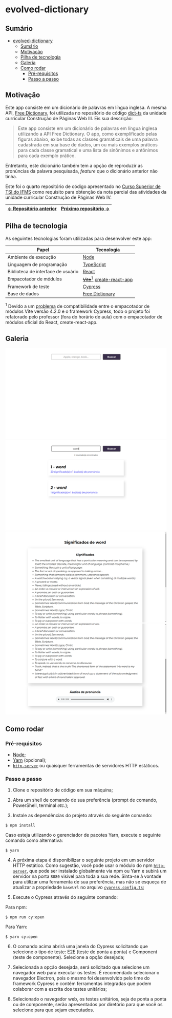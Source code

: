 # evolved-dictionary

## Sumário

- [evolved-dictionary](#evolved-dictionary)
  - [Sumário](#sumário)
  - [Motivação](#motivação)
  - [Pilha de tecnologia](#pilha-de-tecnologia)
  - [Galeria](#galeria)
  - [Como rodar](#como-rodar)
    - [Pré-requisitos](#pré-requisitos)
    - [Passo a passo](#passo-a-passo)

## Motivação

Este app consiste em um dicionário de palavras em língua inglesa. A mesma API, [Free Dictionary](https://dictionaryapi.dev/), foi utilizada no repositório de código [dict-ts](https://github.com/mdccg/dict-ts/) da unidade curricular Construção de Páginas Web III. Eis sua descrição:

> Este app consiste em um dicionário de palavras em língua inglesa utilizando a API Free Dictionary. O app, como exemplificado pelas figuras abaixo, exibe todas as classes gramaticais de uma palavra cadastrada em sua base de dados, um ou mais exemplos práticos para cada classe gramatical e uma lista de sinônimos e antônimos para cada exemplo prático.

Entretanto, este dicionário também tem a opção de reproduzir as pronúncias da palavra pesquisada, _feature_ que o dicionário anterior não tinha.

Este foi o quarto repositório de código apresentado no [Curso Superior de TSI do IFMS](https://www.ifms.edu.br/campi/campus-aquidauana/cursos/graduacao/sistemas-para-internet/sistemas-para-internet) como requisito para obtenção da nota parcial das atividades da unidade curricular Construção de Páginas Web IV.

| [&larr; Repositório anterior](https://github.com/mdccg/color-panel/) | [Próximo repositório &rarr;](#) |
|-|-|

## Pilha de tecnologia

As seguintes tecnologias foram utilizadas para desenvolver este app:

| Papel | Tecnologia |
|-|-|
| Ambiente de execução | [Node](https://nodejs.org/en/) |
| Linguagem de programação | [TypeScript](https://www.typescriptlang.org/) |
| Biblioteca de interface de usuário | [React](https://reactjs.org/) |
| Empacotador de módulos | ~~[Vite](https://vitejs.dev/)~~[<sup>1</sup>](#nota-de-rodape-1) [create-react-app](https://create-react-app.dev/) |
| Framework de teste | [Cypress](https://www.cypress.io/) |
| Base de dados | [Free Dictionary](https://dictionaryapi.dev) |

<sup id="nota-de-rodape-1">1</sup> Devido a um [problema](https://github.com/cypress-io/cypress/issues/26149) de compatibilidade entre o empacotador de módulos Vite versão 4.2.0 e o framework Cypress, todo o projeto foi refatorado pelo professor (fora do horário de aula) com o empacotador de módulos oficial do React, create-react-app.

## Galeria

![Página inicial](./docs/1-home-page.png)
![Resultados encontrados para "word"](./docs/2-resultados-encontrados.png)
![Significados de "word"](./docs/3-significados-de-word.png)
![Pronúncia de "word"](./docs/4-pronuncia-de-word.png)

## Como rodar

### Pré-requisitos

- [Node](https://nodejs.org/en/download/);
- [Yarn](https://yarnpkg.com/) (opcional);
- [`http-server`](https://npmjs.com/package/http-server) ou quaisquer ferramentas de servidores HTTP estáticos.

### Passo a passo

1. Clone o repositório de código em sua máquina;

2. Abra um shell de comando de sua preferência (prompt de comando, PowerShell, terminal _etc_.);

3. Instale as dependências do projeto através do seguinte comando:

```console
$ npm install
```

Caso esteja utilizando o gerenciador de pacotes Yarn, execute o seguinte comando como alternativa:

```console
$ yarn
```

4. A próxima etapa é disponibilizar o seguinte projeto em um servidor HTTP estático. Como sugestão, você pode usar o módulo do npm [`http-server`](https://npmjs.com/package/http-server), que pode ser instalado globalmente via npm ou Yarn e subirá um servidor na porta `8080` visível para toda a sua rede. Sinta-se à vontade para utilizar uma ferramenta de sua preferência, mas não se esqueça de atualizar a propriedade `baseUrl` no arquivo [`cypress.config.ts`](./cypress.config.ts);

5. Execute o Cypress através do seguinte comando:

Para npm:

```console
$ npm run cy:open
```

Para Yarn:

```console
$ yarn cy:open
```

6. O comando acima abrirá uma janela do Cypress solicitando que selecione o tipo de teste: E2E (teste de ponta a ponta) e Component (teste de componente). Selecione a opção desejada;

7. Selecionada a opção desejada, será solicitado que selecione um navegador web para executar os testes. É recomendado selecionar o navegador Electron, pois o mesmo foi desenvolvido pelo time do framework Cypress e contém ferramentas integradas que podem colaborar com a escrita dos testes unitários;

8. Selecionado o navegador web, os testes unitários, seja de ponta a ponta ou de componente, serão apresentados por diretório para que você os selecione para que sejam executados.
